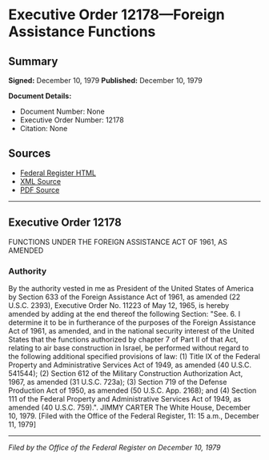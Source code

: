 # Executive Order 12178—Foreign Assistance Functions

## Summary

**Signed:** December 10, 1979
**Published:** December 10, 1979

**Document Details:**
- Document Number: None
- Executive Order Number: 12178
- Citation: None

## Sources
- [Federal Register HTML](https://www.presidency.ucsb.edu/documents/executive-order-12178-foreign-assistance-functions)
- [XML Source](None)
- [PDF Source](None)

---

## Executive Order 12178

FUNCTIONS UNDER THE FOREIGN ASSISTANCE ACT OF 1961, AS AMENDED
### Authority

By the authority vested in me as President of the United States of America by Section 633 of the Foreign Assistance Act of 1961, as amended (22 U.S.C. 2393), Executive Order No. 11223 of May 12, 1965, is hereby amended by adding at the end thereof the following Section:
"See. 6. I determine it to be in furtherance of the purposes of the Foreign Assistance Act of 1961, as amended, and in the national security interest of the United States that the functions authorized by chapter 7 of Part II of that Act, relating to air base construction in Israel, be performed without regard to the following additional specified provisions of law:
    (1) Title IX of the Federal Property and Administrative Services Act of 1949, as amended (40 U.S.C. 541544);
    (2) Section 612 of the Military Construction Authorization Act, 1967, as amended (31 U.S.C. 723a);
    (3) Section 719 of the Defense Production Act of 1950, as amended (50 U.S.C. App. 2168); and
    (4) Section 111 of the Federal Property and Administrative Services Act of 1949, as amended (40 U.S.C. 759).".
JIMMY CARTER
The White House,
December 10, 1979.
[Filed with the Office of the Federal Register, 11: 15 a.m., December 11, 1979]

---

*Filed by the Office of the Federal Register on December 10, 1979*
